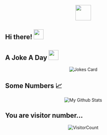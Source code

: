 
<p align="center">

  <a href="https://www.linkedin.com/in/sergio-espada/">
    <img src="https://espadaser.github.io./profile_readme/linkedin.png" width = 50px/>
  </a>

</p>

## Hi there! <img src="https://raw.githubusercontent.com/MartinHeinz/MartinHeinz/master/wave.gif" width="32px">
<!--I'm Mario, a Uruguayan Software Engineer living in Israel.
Passionate Full Stack Web Developer with _\`${new Date().getFullYear() - 2016}\`_ years of experience.
-->

## A Joke A Day <img src="https://raw.githubusercontent.com/MartinHeinz/MartinHeinz/master/wave.gif" width="32px">

<p align="center">

  <img align="center" src="https://readme-jokes.vercel.app/api" alt="Jokes Card">

</p>

[//]: <> (## 🛠 Technologies & Tools)

## Some Numbers 📈 

<p align="center">

  <img align="center" src="https://github-readme-stats.vercel.app/api?username=espadaser&&show_icons=true&theme=radical&count_private=true&include_all_commits=true" alt="My Github Stats">
  <!--
  <img align="center" src="https://github-readme-stats.vercel.app/api/top-langs/?username=Shreya549&layout=compact&theme=radical" alt="My Github Stats">
  -->
</p>

## You are visitor number...

<p align="center">

  <img align="center" src="https://profile-counter.glitch.me/espadaser/count.svg" alt="VisitorCount">
 
</p>



<!--
## 👨🏽‍💻 Latest Personal Project
[![ReadMe Card](https://github-readme-stats.vercel.app/api/pin/?username=espadaser&repo=linkedin_connect&show_owner=true)](https://github.com/espadaser/linkedin_connect)


<!--
**EspadaSer/EspadaSer** is a ✨ _special_ ✨ repository because its `README.md` (this file) appears on your GitHub profile.

Here are some ideas to get you started:

- 🔭 I’m currently working on ...
- 🌱 I’m currently learning ...
- 👯 I’m looking to collaborate on ...
- 🤔 I’m looking for help with ...
- 💬 Ask me about ...
- 📫 How to reach me: ...
- 😄 Pronouns: ...
- ⚡ Fun fact: ...
-->
